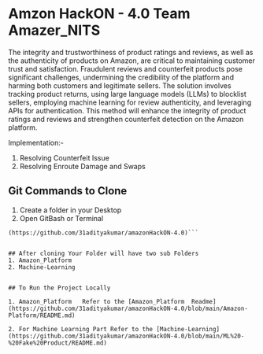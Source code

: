 # Amzon HackON - 4.0 Team Amazer_NITS

 The integrity and trustworthiness of product ratings and reviews, as well as the authenticity of products on Amazon, are critical 
to maintaining customer trust and satisfaction. Fraudulent reviews and counterfeit products pose significant challenges, 
undermining the credibility of the platform and harming both customers and legitimate sellers.
 The solution involves tracking product returns, using large language models (LLMs) to blocklist sellers, employing machine 
learning for review authenticity, and leveraging APIs for authentication. This method will enhance the integrity of product 
ratings and reviews and strengthen counterfeit detection on the Amazon platform.

Implementation:- 
1. Resolving Counterfeit Issue
2. Resolving Enroute Damage and Swaps

## Git Commands to Clone 

1. Create a folder in your Desktop
2. Open GitBash or Terminal 

```
(https://github.com/31adityakumar/amazonHackON-4.0)```


## After cloning Your Folder will have two sub Folders 
1. Amazon_Platform 
2. Machine-Learning


## To Run the Project Locally

1. Amazon_Platform   Refer to the [Amazon_Platform  Readme](https://github.com/31adityakumar/amazonHackON-4.0/blob/main/Amazon-Platform/README.md)

2. For Machine Learning Part Refer to the [Machine-Learning](https://github.com/31adityakumar/amazonHackON-4.0/blob/main/ML%20-%20Fake%20Product/README.md)
